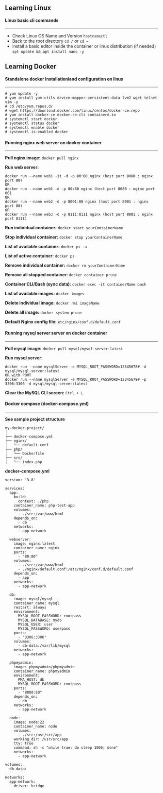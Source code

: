 ## Learning Linux

#### Linux basic cli commands
---

- Check Linux OS Name and Version `hostnamectl`
- Back to the root directory `cd /` or `cd ~`
- Install a basic editor inside the container or linux distribution (if needed) `apt update && apt install nano -y`

## Learning Docker

#### Standalone docker Installationiand configuration on linux

---

```dockerInstall
# yum update -y
# yum install yum-utils device-mapper-persistent-data lvm2 wget telnet vim -y
# cd /etc/yum.repos.d/
# wget https://download.docker.com/linux/centos/docker-ce.repo
# yum install docker-ce docker-ce-cli containerd.io
# systemctl start docker
# systemctl status docker
# systemctl enable docker
# systemctl is-enabled docker
```

#### Running nginx web server on docker container

---

**Pull nginx image:** `docker pull nginx`

**Run web server:**

```dockerRun
docker run --name web1 -it -d -p 80:80 nginx (host port 8080 : nginx port 80)
OR
docker run --name web1 -d -p 80:80 nginx (host port 8080 : nginx port 80)
OR
docker run --name web2 -d -p 8001:80 nginx (host port 8001 : nginx port 80)
OR
docker run --name web3 -d -p 8111:8111 nginx (host port 8001 : nginx port 8111)
```

**Run individual container:** `docker start yourContainerName`

**Stop individual container:** `docker stop yourContainerName`

**List of available container:** `docker ps -a`

**List of active container:** `docker ps`

**Remove individual container:** `docker rm yourContainerName`

**Remove all stopped container:** `docker container prune`

**Container CLI/Bash (sync data):** `docker exec -it containerName bash`

**List of available images:** `docker images`

**Delete individual image:** `docker rmi imageName`

**Delete all image:** `docker system prune`

**Default Nginx config file:** `etc/nginx/conf.d/default.conf`

#### Running mysql server server on docker container

---

**Pull mysql image:** `docker pull mysql/mysql-server:latest`

**Run mysql server:**

```mysqlServer
docker run --name mysqlServer -e MYSQL_ROOT_PASSWORD=12345678# -d mysql/mysql-server:latest
OR with PORT
docker run --name mysqlServer -e MYSQL_ROOT_PASSWORD=12345678# -p 3306:3306 -d mysql/mysql-server:latest

```

**Clear the MySQL CLI screen:** `Ctrl + L`

#### Docker compose (docker-compose.yml)

---

**See sample project structure**

```projectStructure
my-docker-project/
│
├── docker-compose.yml
├── nginx/
│   └── default.conf
├── php/
│   └── Dockerfile
├── src/
│   └── index.php
```

**docker-compose.yml**

```dockerCompose
version: '3.8'

services:
  app:
    build:
      context: ./php
    container_name: php-test-app
    volumes:
      - ./src:/var/www/html
    depends_on:
      - db
    networks:
      - app-network

  webserver:
    image: nginx:latest
    container_name: nginx
    ports:
      - "80:80"
    volumes:
      - ./src:/var/www/html
      - ./nginx/default.conf:/etc/nginx/conf.d/default.conf
    depends_on:
      - app
    networks:
      - app-network

  db:
    image: mysql/mysql
    container_name: mysql
    restart: always
    environment:
      MYSQL_ROOT_PASSWORD: rootpass
      MYSQL_DATABASE: mydb
      MYSQL_USER: user
      MYSQL_PASSWORD: userpass
    ports:
      - "3306:3306"
    volumes:
      - db-data:/var/lib/mysql
    networks:
      - app-network

  phpmyadmin:
    image: phpmyadmin/phpmyadmin
    container_name: phpmyadmin
    environment:
      PMA_HOST: db
      MYSQL_ROOT_PASSWORD: rootpass
    ports:
      - "8080:80"
    depends_on:
      - db
    networks:
      - app-network

  node:
    image: node:22
    container_name: node
    volumes:
      - ./src:/usr/src/app
    working_dir: /usr/src/app
    tty: true
    command: sh -c "while true; do sleep 1000; done"
    networks:
      - app-network

volumes:
  db-data:

networks:
  app-network:
    driver: bridge

```